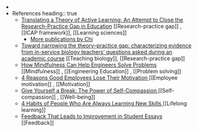 -
- References
  heading:: true
	- [Translating a Theory of Active Learning: An Attempt to Close the Research-Practice Gap in Education](https://education.asu.edu/sites/default/files/translating_a_thoery_of_active_learning.pdf) [[Research-practice gap]] , [[ICAP framework]], [[Learning sciences]]
		- [More publications by Chi](https://education.asu.edu/lcl/publications)
	- [Toward narrowing the theory–practice gap: characterizing evidence from in-service biology teachers’ questions asked during an academic course](https://stemeducationjournal.springeropen.com/articles/10.1186/s40594-019-0174-3) [[Teaching biology]], [[Research-practice gap]]
	- [How Mindfulness Can Help Engineers Solve Problems ](https://hbr.org/amp/2019/01/how-mindfulness-can-help-engineers-solve-problems) [[Mindfulness]] , [[Engineering Education]] , [[Problem solving]]
	- [4 Reasons Good Employees Lose Their Motivation ](https://hbr.org/amp/2019/03/4-reasons-good-employees-lose-their-motivation) [[Employee motivation]] , [[Motivation]]
	- [Give Yourself a Break: The Power of Self-Compassion ](https://hbr.org/amp/2018/09/give-yourself-a-break-the-power-of-self-compassion) [[Self-compassion]] , [[Well-being]]
	- [4 Habits of People Who Are Always Learning New Skills ](https://hbr.org/amp/2018/01/4-habits-of-people-who-are-always-learning-new-skills) [[Lifelong learning]]
	- [Feedback That Leads to Improvement in Student Essays](https://www.frontiersin.org/articles/10.3389/feduc.2021.645758/full) [[Feedback]]